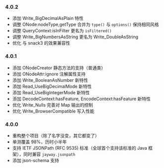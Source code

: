 
### 4.0.2

* 添加 Write_BigDecimalAsPlain 特性
* 调整 ONode:nodeType,getType 合并为 `type()` 与 `options()` 保持相同风格
* 调整 QueryContext:isInFilter 更名为 `isFiltered()`
* 调整 Write_BigNumbersAsString 更名为 Write_DoubleAsString
* 优化 与 snack3 的效果兼容性

### 4.0.1

* 添加 ONodeCreator 静态方法的支持（普通类）
* 添加 ONodeAttr:ignore 注解属性支持
* 添加 Write_BooleanAsNumber 新特性
* 添加 Read_UseBigDecimalMode 新特性
* 添加 Read_UseBigIntegerMode 新特性
* 添加 DecodeContext:hasFeature, EncodeContext:hasFeature 新特性
* 优化 Write_Nulls 完善对 Map 输出的控制
* 优化 Write_BrowserCompatible 写入性能


### 4.0.0

* 重构整个项目（除了名字没变，其它都变了） 
* 单测覆盖 98%，历时小半年 
* 支持 IETF JSONPath (RFC 9535) 标准（全球首个支持该标准的 Java 框架），同时兼容 `jayway.jsonpath`
* 添加 json-schema 支持

